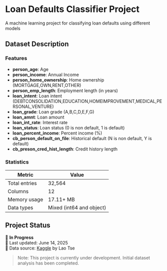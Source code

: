 # Loan Defaults Classifier Project

A machine learning project for classifying loan defaults using different models

## Dataset Description

### Features
- **person_age**: Age
- **person_income**: Annual Income
- **person_home_ownership**: Home ownership (MORTGAGE,OWN,RENT,OTHER)
- **person_emp_length**: Employment length (in years)
- **loan_intent**: Loan intent (DEBTCONSOLIDATION,EDUCATION,HOMEIMPROVEMENT,MEDICAL,PERSONAL,VENTURE)
- **loan_grade**: Loan grade (A,B,C,D,E,F,G)
- **loan_amnt**: Loan amount
- **loan_int_rate**: Interest rate
- **loan_status**: Loan status (0 is non default, 1 is default)
- **loan_percent_income**: Percent income (%)
- **cb_person_default_on_file**: Historical default (N is non default, Y is default)
- **cb_preson_cred_hist_length**: Credit history length

### Statistics
| Metric          | Value         |
|-----------------|---------------|
| Total entries   | 32,564        |
| Columns         | 12            | 
| Memory usage    | 17.11+ MB      |
| Data types      | Mixed (int64 and object) |

## Project Status
🚀 **In Progress**  
📅 Last updated: June 14, 2025  
🔗 Data source: [Kaggle]([https://www.olx.in](https://www.kaggle.com/datasets/laotse/credit-risk-dataset/data)) by Lao Tse

> Note: This project is currently under development. Initial dataset analysis has been completed.

